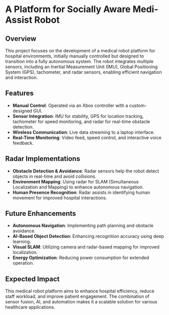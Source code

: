 # A Platform for Socially Aware Medi-Assist Robot  

## Overview  
This project focuses on the development of a medical robot platform for hospital environments, initially manually controlled but designed to transition into a fully autonomous system. The robot integrates multiple sensors, including an Inertial Measurement Unit (IMU), Global Positioning System (GPS), tachometer, and radar sensors, enabling efficient navigation and interaction.  

## Features  
- **Manual Control**: Operated via an Xbox controller with a custom-designed GUI.  
- **Sensor Integration**: IMU for stability, GPS for location tracking, tachometer for speed monitoring, and radar for real-time obstacle detection.  
- **Wireless Communication**: Live data streaming to a laptop interface.  
- **Real-Time Monitoring**: Video feed, speed control, and interactive voice feedback.  

## Radar Implementations  
- **Obstacle Detection & Avoidance**: Radar sensors help the robot detect objects in real-time and avoid collisions.  
- **Environment Mapping**: Using radar for SLAM (Simultaneous Localization and Mapping) to enhance autonomous navigation.  
- **Human Presence Recognition**: Radar assists in identifying human movement for improved hospital interactions.  

## Future Enhancements  
- **Autonomous Navigation**: Implementing path planning and obstacle avoidance.  
- **AI-Based Object Detection**: Enhancing recognition accuracy using deep learning.  
- **Visual SLAM**: Utilizing camera and radar-based mapping for improved localization.  
- **Energy Optimization**: Reducing power consumption for extended operation.  

## Expected Impact  
This medical robot platform aims to enhance hospital efficiency, reduce staff workload, and improve patient engagement. The combination of sensor fusion, AI, and automation makes it a scalable solution for various healthcare applications.  
